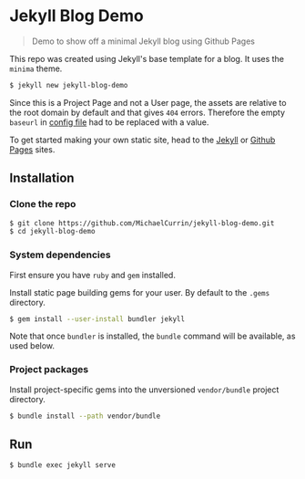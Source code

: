 # Jekyll Blog Demo
> Demo to show off a minimal Jekyll blog using Github Pages

This repo was created using Jekyll's base template for a blog. It uses the `minima` theme.

```bash
$ jekyll new jekyll-blog-demo
```

Since this is a Project Page and not a User page, the assets are relative to the root domain by default and that gives `404` errors. Therefore the empty `baseurl` in [config file](_config.yml) had to be replaced with a value.

To get started making your own static site, head to the [Jekyll](https://jekyllrb.com) or [Github Pages](https://pages.github.com/) sites.


## Installation


### Clone the repo

```bash
$ git clone https://github.com/MichaelCurrin/jekyll-blog-demo.git
$ cd jekyll-blog-demo
```

### System dependencies

First ensure you have `ruby` and `gem` installed.

Install static page building gems for your user. By default to the `.gems` directory.

```bash
$ gem install --user-install bundler jekyll
```

Note that once `bundler` is installed, the `bundle` command will be available, as used below.


### Project packages

Install project-specific gems into the unversioned `vendor/bundle` project directory.

```bash
$ bundle install --path vendor/bundle
```


## Run

```bash
$ bundle exec jekyll serve
```
